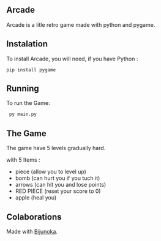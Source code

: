 ## Arcade

Arcade is a litle retro game made with python and pygame. 

## Instalation

To install Arcade, you will need,
if you have Python : 

```
pip install pygame
```
## Running

To run the Game:

```bash
 py main.py
```

## The Game

The game have 5 levels gradually hard. 

with 5 Items :
- piece (allow you to level up)
- bomb (can hurt you if you tuch it)
- arrows (can hit you and lose points)
- RED PIECE (reset your score to 0)
- apple (heal you)

## Colaborations

Made with [Bijunoka](https://github.com/Bijunoka).

